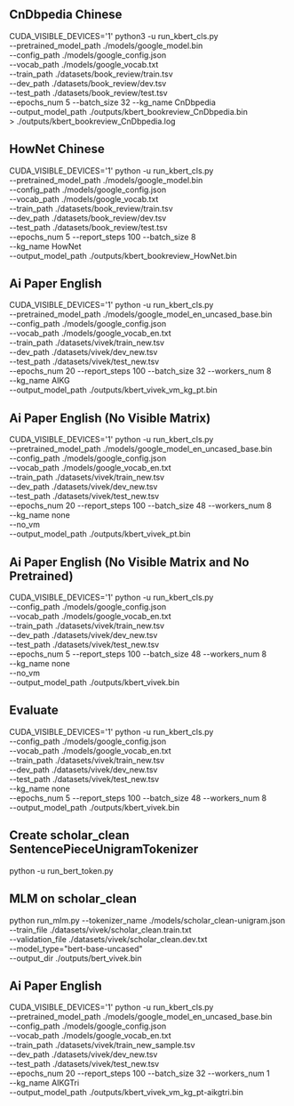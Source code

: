 ## CnDbpedia Chinese
CUDA_VISIBLE_DEVICES='1' python3 -u run_kbert_cls.py \
    --pretrained_model_path ./models/google_model.bin \
    --config_path ./models/google_config.json \
    --vocab_path ./models/google_vocab.txt \
    --train_path ./datasets/book_review/train.tsv \
    --dev_path ./datasets/book_review/dev.tsv \
    --test_path ./datasets/book_review/test.tsv \
    --epochs_num 5 --batch_size 32 --kg_name CnDbpedia \
    --output_model_path ./outputs/kbert_bookreview_CnDbpedia.bin \
    > ./outputs/kbert_bookreview_CnDbpedia.log

## HowNet Chinese
CUDA_VISIBLE_DEVICES='1' python -u run_kbert_cls.py \
  --pretrained_model_path ./models/google_model.bin \
  --config_path ./models/google_config.json \
  --vocab_path ./models/google_vocab.txt \
  --train_path ./datasets/book_review/train.tsv \
  --dev_path ./datasets/book_review/dev.tsv \
  --test_path ./datasets/book_review/test.tsv \
  --epochs_num 5 --report_steps 100 --batch_size 8 \
  --kg_name HowNet \
  --output_model_path ./outputs/kbert_bookreview_HowNet.bin


## Ai Paper English
CUDA_VISIBLE_DEVICES='1' python -u run_kbert_cls.py \
  --pretrained_model_path ./models/google_model_en_uncased_base.bin \
  --config_path ./models/google_config.json \
  --vocab_path ./models/google_vocab_en.txt \
  --train_path ./datasets/vivek/train_new.tsv \
  --dev_path ./datasets/vivek/dev_new.tsv \
  --test_path ./datasets/vivek/test_new.tsv \
  --epochs_num 20 --report_steps 100 --batch_size 32 --workers_num 8 \
  --kg_name AIKG \
  --output_model_path ./outputs/kbert_vivek_vm_kg_pt.bin


## Ai Paper English (No Visible Matrix)
CUDA_VISIBLE_DEVICES='1' python -u run_kbert_cls.py \
  --pretrained_model_path ./models/google_model_en_uncased_base.bin \
  --config_path ./models/google_config.json \
  --vocab_path ./models/google_vocab_en.txt \
  --train_path ./datasets/vivek/train_new.tsv \
  --dev_path ./datasets/vivek/dev_new.tsv \
  --test_path ./datasets/vivek/test_new.tsv \
  --epochs_num 20 --report_steps 100 --batch_size 48 --workers_num 8 \
  --kg_name none \
  --no_vm \
  --output_model_path ./outputs/kbert_vivek_pt.bin


## Ai Paper English (No Visible Matrix and No Pretrained)
CUDA_VISIBLE_DEVICES='1' python -u run_kbert_cls.py \
  --config_path ./models/google_config.json \
  --vocab_path ./models/google_vocab_en.txt \
  --train_path ./datasets/vivek/train_new.tsv \
  --dev_path ./datasets/vivek/dev_new.tsv \
  --test_path ./datasets/vivek/test_new.tsv \
  --epochs_num 5 --report_steps 100 --batch_size 48 --workers_num 8 \
  --kg_name none \
  --no_vm \
  --output_model_path ./outputs/kbert_vivek.bin

## Evaluate
CUDA_VISIBLE_DEVICES='1' python -u run_kbert_cls.py \
  --config_path ./models/google_config.json \
  --vocab_path ./models/google_vocab_en.txt \
  --train_path ./datasets/vivek/train_new.tsv \
  --dev_path ./datasets/vivek/dev_new.tsv \
  --test_path ./datasets/vivek/test_new.tsv \
  --kg_name none \
  --epochs_num 5 --report_steps 100 --batch_size 48 --workers_num 8 \
  --output_model_path ./outputs/kbert_vivek.bin

## Create scholar_clean SentencePieceUnigramTokenizer
python -u run_bert_token.py

## MLM on scholar_clean
python run_mlm.py --tokenizer_name ./models/scholar_clean-unigram.json \
  --train_file ./datasets/vivek/scholar_clean.train.txt \
  --validation_file ./datasets/vivek/scholar_clean.dev.txt \
  --model_type="bert-base-uncased" \
  --output_dir ./outputs/bert_vivek.bin


## Ai Paper English
CUDA_VISIBLE_DEVICES='1' python -u run_kbert_cls.py \
  --pretrained_model_path ./models/google_model_en_uncased_base.bin \
  --config_path ./models/google_config.json \
  --vocab_path ./models/google_vocab_en.txt \
  --train_path ./datasets/vivek/train_new_sample.tsv \
  --dev_path ./datasets/vivek/dev_new.tsv \
  --test_path ./datasets/vivek/test_new.tsv \
  --epochs_num 20 --report_steps 100 --batch_size 32 --workers_num 1 \
  --kg_name AIKGTri \
  --output_model_path ./outputs/kbert_vivek_vm_kg_pt-aikgtri.bin
